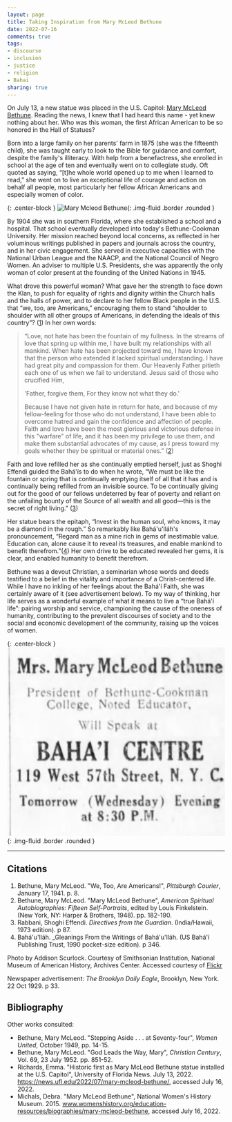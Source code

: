 ```yaml
---
layout: page
title: Taking Inspiration from Mary McLeod Bethune
date: 2022-07-16
comments: true
tags:
- discourse
- inclusion
- justice
- religion
- Bahai
sharing: true
---
```


On July 13, a new statue was placed in the U.S. Capitol: [Mary McLeod
Bethune](https://news.ufl.edu/2022/07/mary-mcleod-bethune/). Reading the news, I
knew that I had heard this name - yet knew nothing about her. Who was this
woman, the first African American to be so honored in the Hall of Statues?

Born into a large family on her parents' farm in 1875 (she was the fifteenth
child), she was taught early to look to the Bible for guidance and comfort,
despite the family's illiteracy. With help from a benefactress, she enrolled in
school at the age of ten and eventually went on to collegiate study. Oft quoted
as saying, &ldquo;[t]he whole world opened up to me when I learned to
read,&rdquo; she went on to live an exceptional life of courage and action on
behalf all people, most particularly her fellow African Americans and especially
women of color.

{: .center-block }
![Mary Mcleod Bethune](https://blog.safnet.com/images/mary-mcleod-bethune.jpg){: .img-fluid .border .rounded }

<!-- more -->

By 1904 she was in southern Florida, where she established a school and a
hospital. That school eventually developed into today's Bethune-Cookman
University. Her mission reached beyond local concerns, as reflected in her
voluminous writings published in papers and journals across the country, and in
her civic engagement. She served in executive capacities with the National Urban
League and the NAACP, and the National Council of Negro Women. An adviser to
multiple U.S. Presidents, she was apparently the only woman of color present at
the founding of the United Nations in 1945.

What drove this powerful woman? What gave her the strength to face down the
Klan, to push for equality of rights and dignity within the Church halls and the
halls of power, and to declare to her fellow Black people in the U.S. that
&ldquo;we, too, are Americans,&rdquo; encouraging them to stand &ldquo;shoulder
to shoulder with all other groups of Americans, in defending the ideals of this
country&rdquo;? ([1](#f1)) In her own words:

> &ldquo;Love, not hate has been the fountain of my fullness. In the streams of
> love that spring up within me, I have built my relationships with all mankind.
> When hate has been projected toward me, I have known that the person who
> extended it lacked spiritual understanding. I have had great pity and
> compassion for them. Our Heavenly Father pitieth each one of us when we fail
> to understand. Jesus said of those who crucified Him,
>
> 'Father, forgive them, For they know not what they do.'
>
> Because I have not given hate in return for hate, and because of my
> fellow-feeling for those who do not understand, I have been able to overcome
> hatred and gain the confidence and affection of people. Faith and love have
> been the most glorious and victorious defense in this "warfare" of life, and
> it has been my privilege to use them, and make them substantial advocates of
> my cause, as I press toward my goals whether they be spiritual or material
> ones.&rdquo; ([2](#f2))

Faith and love refilled her as she continually emptied herself, just as Shoghi
Effendi guided the Bah&aacute;'&iacute;s to do when he wrote, &ldquo;We must be
like the fountain or spring that is continually emptying itself of all that it
has and is continually being refilled from an invisible source. To be
continually giving out for the good of our fellows undeterred by fear of poverty
and reliant on the unfailing bounty of the Source of all wealth and all
good—this is the secret of right living.&rdquo; ([3](#f3))

Her statue bears the epitaph, &ldquo;Invest in the human soul, who knows, it may
be a diamond in the rough.&rdquo; So remarkably like Bah&aacute;'u'll&aacute;h's
pronouncement, &ldquo;Regard man as a mine rich in gems of inestimable value.
Education can, alone cause it to reveal its treasures, and enable mankind to
benefit therefrom.&rdquo;([4](#f4)) Her own drive to be educated revealed her gems, it is
clear, and enabled humanity to benefit therefrom.

Bethune was a devout Christian, a seminarian whose words and deeds testified to
a belief in the vitality and importance of a Christ-centered life. While I have
no inkling of her feelings about the Bah&aacute;'&iacute; Faith, she was
certainly aware of it (see advertisement below). To my way of thinking, her life
serves as a wonderful example of what it means to live a &ldquo;true
Bah&aacute;'&iacute; life&rdquo;: pairing worship and service, championing the
cause of the oneness of humanity,  contributing to the prevalent discourses of
society and to the social and economic development of the community, raising up
the voices of women.

{: .center-block }
![Advertisement from 1929](/images/mmb-bahai-center.jpg){: .img-fluid .border .rounded }

---

## Citations

1. <a name="f1"></a>Bethune, Mary McLeod. "We, Too, Are Americans!", _Pittsburgh
   Courier_, January 17, 1941. p. 8.
2. <a name="f2"></a>Bethune, Mary McLeod. "Mary McLeod Bethune", _American
   Spiritual Autobiographies: Fifteen Self-Portraits_, edited by Louis
   Finkelstein. (New York, NY: Harper & Brothers, 1948). pp. 182-190.
3. <a name="f3"></a>Rabbani, Shoghi Effendi. _Directives from the Guardian_.
   (India/Hawaii, 1973 edition). p 87.
4. <a name="f4"></a> Bah&aacute;'u'll&aacute;h. _Gleanings From the Writings of
   Bah&aacute;'u'll&aacute;h. (US Bah&aacute;'&iacute; Publishing Trust, 1990
   pocket-size edition). p 346.

Photo by Addison Scurlock. Courtesy of Smithsonian Institution, National Museum
of American History, Archives Center. Accessed courtesy of
[Flickr](https://www.flickr.com/photos/washington_area_spark/8556420979)

Newspaper advertisement: _The Brooklyn Daily Eagle_, Brooklyn, New York.
22 Oct 1929. p 33.

## Bibliography

Other works consulted:

* Bethune, Mary McLeod. "Stepping Aside . . . at Seventy-four", _Women United_,
  October 1949, pp. 14-15.
* Bethune, Mary McLeod. "God Leads the Way, Mary", _Christian Century_, Vol. 69,
  23 July 1952. pp. 851-52.
* Richards, Emma. "Historic first as Mary McLeod Bethune statue installed at the
  U.S. Capitol", University of Florida News. July 13, 2022.
  https://news.ufl.edu/2022/07/mary-mcleod-bethune/, accessed July 16, 2022.
* Michals, Debra. "Mary McLeod Bethune",  National Women's History Museum. 2015.
  www.womenshistory.org/education-resources/biographies/mary-mcleod-bethune,
  accessed July 16, 2022.

